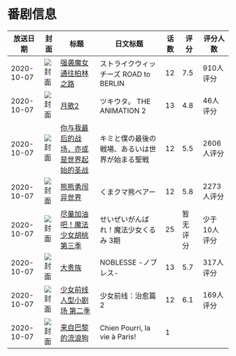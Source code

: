 # 番剧信息

|放送日期|封面|标题|日文标题|话数|评分|评分人数|
|---|---|---|---|---|---|---|
|2020-10-07|![封面](https://lain.bgm.tv/pic/cover/c/39/ad/253046_IjUfm.jpg)|[强袭魔女 通往柏林之路](https://bangumi.tv/subject/253046)|ストライクウィッチーズ ROAD to BERLIN|12|7.5|910人评分|
|2020-10-07|![封面](https://lain.bgm.tv/pic/cover/c/07/5a/266349_P0x0I.jpg)|[月歌2](https://bangumi.tv/subject/266349)|ツキウタ。 THE ANIMATION 2|13|4.8|46人评分|
|2020-10-07|![封面](https://lain.bgm.tv/pic/cover/c/20/f7/292273_Nxf0x.jpg)|[你与我最后的战场，亦或是世界起始的圣战](https://bangumi.tv/subject/292273)|キミと僕の最後の戦場、あるいは世界が始まる聖戦|12|5.5|2606人评分|
|2020-10-07|![封面](https://lain.bgm.tv/pic/cover/c/90/61/297624_nANa9.jpg)|[熊熊勇闯异世界](https://bangumi.tv/subject/297624)|くまクマ熊ベアー|12|5.8|2273人评分|
|2020-10-07|![封面](https://lain.bgm.tv/pic/cover/c/33/65/310899_WL100.jpg)|[尽量加油吧！魔法少女胡桃 第三季](https://bangumi.tv/subject/310899)|せいぜいがんばれ！魔法少女くるみ 3期|25|暂无评分|少于10人评分|
|2020-10-07|![封面](https://lain.bgm.tv/pic/cover/c/40/2a/312966_7is7r.jpg)|[大贵族](https://bangumi.tv/subject/312966)|NOBLESSE -ノブレス-|13|5.7|317人评分|
|2020-10-07|![封面](https://lain.bgm.tv/pic/cover/c/8b/a0/316182_gyeG6.jpg)|[少女前线 人型小剧场 第二季](https://bangumi.tv/subject/316182)|少女前线：治愈篇2|12|6.1|169人评分|
|2020-10-07|![封面](https://lain.bgm.tv/pic/cover/c/1f/aa/480356_90r0w.jpg)|[来自巴黎的流浪狗](https://bangumi.tv/subject/480356)|Chien Pourri, la vie à Paris!|1|||
